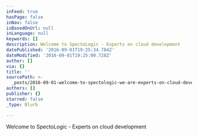 ```yaml
---
inFeed: true
hasPage: false
inNav: false
isBasedOnUrl: null
inLanguage: null
keywords: []
description: Welcome to SpectoLogic - Experts on cloud development
datePublished: '2016-09-01T19:25:34.784Z'
dateModified: '2016-09-01T19:25:00.728Z'
author: []
via: {}
title: ''
sourcePath: >-
  _posts/2016-09-01-welcome-to-spectologic-we-are-experts-on-cloud-development.md
authors: []
publisher: {}
starred: false
_type: Blurb

---
```

Welcome to SpectoLogic - Experts on cloud development